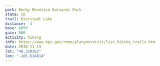 ```yaml
---
park: Rocky Mountain National Park
state: CO
trail: Bierstadt Lake
distance:  4
base: 8850
gain: 566
activity: hiking
info: https://www.nps.gov/romo/planyourvisit/list_hiking_trails.htm
date: 2016-11-13
lat: "40.320362"
lon: "-105.614814"
---
```

